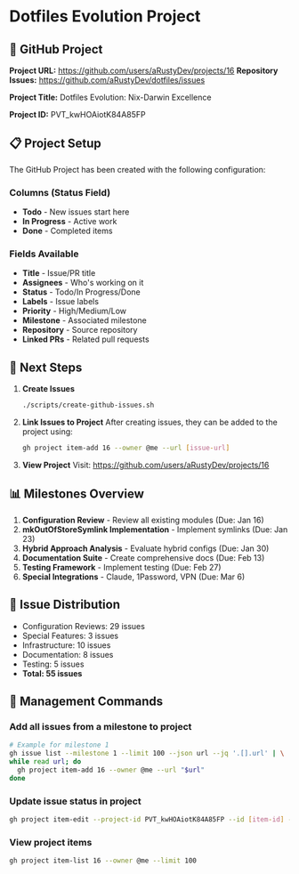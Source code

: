 # Dotfiles Evolution Project

## 🎯 GitHub Project

**Project URL:** https://github.com/users/aRustyDev/projects/16
**Repository Issues:** https://github.com/aRustyDev/dotfiles/issues

**Project Title:** Dotfiles Evolution: Nix-Darwin Excellence

**Project ID:** PVT_kwHOAiotK84A85FP

## 📋 Project Setup

The GitHub Project has been created with the following configuration:

### Columns (Status Field)
- **Todo** - New issues start here
- **In Progress** - Active work
- **Done** - Completed items

### Fields Available
- **Title** - Issue/PR title
- **Assignees** - Who's working on it
- **Status** - Todo/In Progress/Done
- **Labels** - Issue labels
- **Priority** - High/Medium/Low
- **Milestone** - Associated milestone
- **Repository** - Source repository
- **Linked PRs** - Related pull requests

## 🚀 Next Steps

1. **Create Issues**
   ```bash
   ./scripts/create-github-issues.sh
   ```

2. **Link Issues to Project**
   After creating issues, they can be added to the project using:
   ```bash
   gh project item-add 16 --owner @me --url [issue-url]
   ```

3. **View Project**
   Visit: https://github.com/users/aRustyDev/projects/16

## 📊 Milestones Overview

1. **Configuration Review** - Review all existing modules (Due: Jan 16)
2. **mkOutOfStoreSymlink Implementation** - Implement symlinks (Due: Jan 23)
3. **Hybrid Approach Analysis** - Evaluate hybrid configs (Due: Jan 30)
4. **Documentation Suite** - Create comprehensive docs (Due: Feb 13)
5. **Testing Framework** - Implement testing (Due: Feb 27)
6. **Special Integrations** - Claude, 1Password, VPN (Due: Mar 6)

## 📝 Issue Distribution

- Configuration Reviews: 29 issues
- Special Features: 3 issues
- Infrastructure: 10 issues
- Documentation: 8 issues
- Testing: 5 issues
- **Total: 55 issues**

## 🔧 Management Commands

### Add all issues from a milestone to project
```bash
# Example for milestone 1
gh issue list --milestone 1 --limit 100 --json url --jq '.[].url' | \
while read url; do
  gh project item-add 16 --owner @me --url "$url"
done
```

### Update issue status in project
```bash
gh project item-edit --project-id PVT_kwHOAiotK84A85FP --id [item-id] --field-id PVTSSF_lAHOAiotK84A85FPzgwwa4s --single-select-option-id 47fc9ee4  # In Progress
```

### View project items
```bash
gh project item-list 16 --owner @me --limit 100
```
